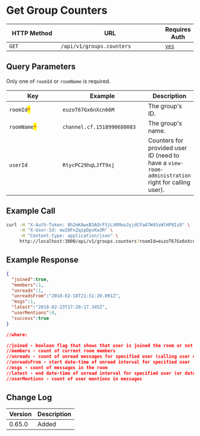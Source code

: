 # Get Group Counters

<table><thead><tr><th width="163">HTTP Method</th><th width="313">URL</th><th>Requires Auth</th></tr></thead><tbody><tr><td><code>GET</code></td><td><code>/api/v1/groups.counters</code></td><td><a href="../../authentication-endpoints/"><code>yes</code></a></td></tr></tbody></table>

## Query Parameters

Only one of `roomId` or `roomName` is required.

<table><thead><tr><th width="198.33333333333331">Key</th><th width="237">Example</th><th>Description</th></tr></thead><tbody><tr><td><code>roomId</code><mark style="color:red;"><code>*</code></mark></td><td><code>euzoT67Gx6nXcn66M</code></td><td>The group's ID.</td></tr><tr><td><code>roomName</code><mark style="color:red;"><code>*</code></mark></td><td><code>channel.cf.1518990680083</code></td><td>The group's name.</td></tr><tr><td><code>userId</code></td><td><code>RtycPC29hqLJfT9xj</code></td><td>Counters for provided user ID (need to have a <code>view-room-administration</code> right for calling user).</td></tr></tbody></table>

## Example Call

```bash
curl -H "X-Auth-Token: 8h2mKAwxB3AQrFSjLVKMooJyjdCFaA7W45sWlHP8IzO" \
     -H "X-User-Id: ew28FnZqipDpvKw3R" \
     -H "Content-type: application/json" \
     http://localhost:3000/api/v1/groups.counters?roomId=euzoT67Gx6nXcn66M
```

## Example Response

```json
{
  "joined":true,
  "members":1,
  "unreads":1,
  "unreadsFrom":"2018-02-18T21:51:20.091Z",
  "msgs":1,
  "latest":"2018-02-23T17:20:17.345Z",
  "userMentions":0,
  "success":true
}

//where:

//joined - boolean flag that shows that user is joined the room or not
//members - count of current room members
//unreads - count of unread messages for specified user (calling user or provided userId)
//unreadsFrom - start date-time of unread interval for specified user
//msgs - count of messages in the room
//latest - end date-time of unread interval for specified user (or date-time of last posted message)
//userMentions - count of user mentions in messages
```

## Change Log

| Version | Description |
| ------- | ----------- |
| 0.65.0  | Added       |
